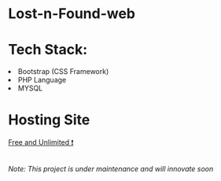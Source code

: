 # Lost-n-Found-web

<h1> Tech Stack: </h1>
<li> Bootstrap (CSS Framework) </li>
<li> PHP Language </li>
<li> MYSQL </li>

<h1> Hosting Site </h1>
<a href="https://www.infinityfree.net/"> Free and Unlimited ❗ </a>
<br>
<br>

<i> Note: This project is under maintenance and will innovate soon </i>
 
